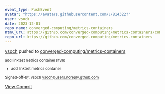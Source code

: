 ```yaml
---
event_type: PushEvent
avatar: "https://avatars.githubusercontent.com/u/814322?"
user: vsoch
date: 2023-12-01
repo_name: converged-computing/metrics-containers
html_url: https://github.com/converged-computing/metrics-containers/commit/9be1db2070df2bbd0c60067fbb45034c15b96139
repo_url: https://github.com/converged-computing/metrics-containers
---
```


<a href='https://github.com/vsoch' target='_blank'>vsoch</a> pushed to <a href='https://github.com/converged-computing/metrics-containers' target='_blank'>converged-computing/metrics-containers</a>

<small>add linktest metrics container (#36)

* add linktest metrics container

Signed-off-by: vsoch <vsoch@users.noreply.github.com></small>

<a href='https://github.com/converged-computing/metrics-containers/commit/9be1db2070df2bbd0c60067fbb45034c15b96139' target='_blank'>View Commit</a>
